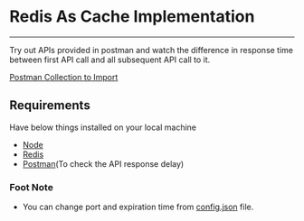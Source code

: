 # Redis As Cache Implementation

---

Try out APIs provided in postman and watch the difference in response time between first API call and all subsequent API call to it.

[Postman Collection to Import](https://api.postman.com/collections/27828565-e7d476fb-58b4-4365-83ab-5d76684a3b7d?access_key=PMAT-01H3XQX5ZWJ6Y3X4074W76ZKTX)

## Requirements

Have below things installed on your local machine

- [Node](https://nodejs.org/en/download)
- [Redis](https://redis.io/download/)
- [Postman](https://www.postman.com/downloads/)(To check the API response delay)

### Foot Note

- You can change port and expiration time from [config.json](./config.json) file.
